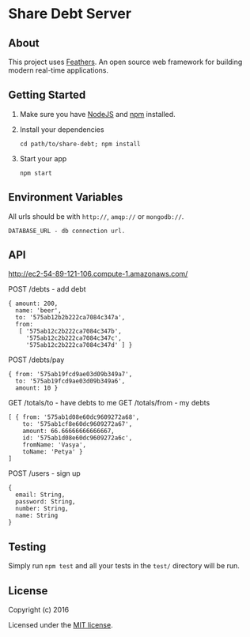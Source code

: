 # Share Debt Server

## About

This project uses [Feathers](http://feathersjs.com). An open source web  framework for building modern real-time applications.

## Getting Started

1. Make sure you have [NodeJS](https://nodejs.org/) and [npm](https://www.npmjs.com/) installed.
2. Install your dependencies
    
    ```
    cd path/to/share-debt; npm install
    ```

3. Start your app
    
    ```
    npm start
    ```

## Environment Variables

All urls should be with `http://`, `amqp://` or `mongodb://`.

```
DATABASE_URL - db connection url.
```

## API

http://ec2-54-89-121-106.compute-1.amazonaws.com/

POST /debts - add debt
```
{ amount: 200,
  name: 'beer',
  to: '575ab12b2b222ca7084c347a',
  from: 
   [ '575ab12c2b222ca7084c347b',
     '575ab12c2b222ca7084c347c',
     '575ab12c2b222ca7084c347d' ] }
```

POST /debts/pay
```
{ from: '575ab19fcd9ae03d09b349a7',
  to: '575ab19fcd9ae03d09b349a6',
  amount: 10 }
```

GET /totals/to - have debts to me
GET /totals/from - my debts
```
[ { from: '575ab1d08e60dc9609272a68',
    to: '575ab1cf8e60dc9609272a67',
    amount: 66.66666666666667,
    id: '575ab1d08e60dc9609272a6c',
    fromName: 'Vasya',
    toName: 'Petya' }
]
```

POST /users - sign up
```
{
  email: String,
  password: String,
  number: String,
  name: String
}
```

## Testing

Simply run `npm test` and all your tests in the `test/` directory will be run.

## License

Copyright (c) 2016

Licensed under the [MIT license](LICENSE).
